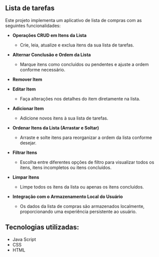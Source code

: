  ## Lista de tarefas


Este projeto implementa um aplicativo de lista de compras com as seguintes funcionalidades:

- **Operações CRUD em Itens da Lista**
    - Crie, leia, atualize e exclua itens da sua lista de tarefas.


- **Alternar Conclusão e Ordem da Lista**
    - Marque itens como concluídos ou pendentes e ajuste a ordem conforme necessário.


- **Remover Item**

- **Editar Item**
    - Faça alterações nos detalhes do item diretamente na lista.


- **Adicionar Item**
    - Adicione novos itens à sua lista de tarefas.


- **Ordenar Itens da Lista (Arrastar e Soltar)**
    - Arraste e solte itens para reorganizar a ordem da lista conforme desejar.

- **Filtrar Itens**
    - Escolha entre diferentes opções de filtro para visualizar todos os itens, itens incompletos ou itens concluídos.

- **Limpar Itens**
    - Limpe todos os itens da lista ou apenas os itens concluídos.


- **Integração com o Armazenamento Local do Usuário**
    - Os dados da lista de compras são armazenados localmente, proporcionando uma experiência persistente ao usuário.


## Tecnologias utilizadas:

  - Java Script
  - CSS
  - HTML
